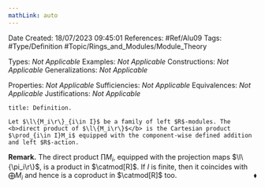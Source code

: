 ```yaml
---
mathLink: auto
---
```


<div class="topSpace"></div>

Date Created: 18/07/2023 09:45:01
References: #Ref/Alu09
Tags: #Type/Definition #Topic/Rings_and_Modules/Module_Theory

Types: <i>Not Applicable</i>
Examples: <i>Not Applicable</i>
Constructions: <i>Not Applicable</i>
Generalizations: <i>Not Applicable</i>

Properties: <i>Not Applicable</i>
Sufficiencies: <i>Not Applicable</i>
Equivalences: <i>Not Applicable</i>
Justifications: <i>Not Applicable</i>

``` ad-Definition
title: Definition.

Let $\l\{M_i\r\}_{i\in I}$ be a family of left $R$-modules. The <b>direct product of $\l\{M_i\r\}$</b> is the Cartesian product $\prod_{i\in I}M_i$ equipped with the component-wise defined addition and left $R$-action.

```

<b>Remark.</b> The direct product $\prod M_i$, equipped with the projection maps $\l\{\pi_i\r\}$, is a product in $\catmod[R]$. If $I$ is finite, then it coincides with $\bigoplus M_i$ and hence is a coproduct in $\catmod[R]$ too.<span style="float:right;">$\blacklozenge$</span>